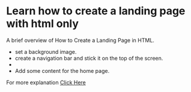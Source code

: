 # Learn how to create a landing page with html only
<p>A brief overview of How to Create a Landing Page in HTML.</p>
<ul>
<li>set a background image.</li>
<li>create a navigation bar and stick it on the top of the screen.<li>
<li>Add some content for the home page.</li>
</ul>
<p>For more explanation <a href="https://projects.sparkifysolutions.com/landing-page-with-html/">Click Here</a></p>